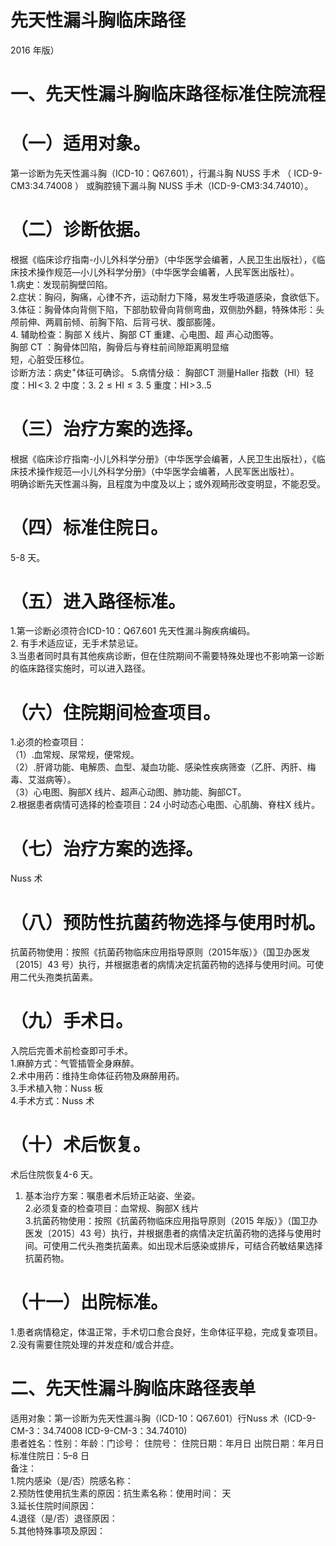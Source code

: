 # 先天性漏斗胸临床路径  
2016 年版）  
# 一、先天性漏斗胸临床路径标准住院流程  
# （一）适用对象。  
第一诊断为先天性漏斗胸（ICD-10：Q67.601），行漏斗胸 NUSS  手术 （ ICD-9-CM3:34.74008 ） 或胸腔镜下漏斗胸 NUSS 手术（ICD-9-CM3:34.74010）。  
# （二）诊断依据。  
根据《临床诊疗指南-小儿外科学分册》（中华医学会编著，人民卫生出版社），《临床技术操作规范—小儿外科学分册》（中华医学会编著，人民军医出版社）。  
1.病史：发现前胸壁凹陷。  
2.症状：胸闷，胸痛，心律不齐，运动耐力下降，易发生呼吸道感染，食欲低下。  
3.体征：胸骨体向背侧下陷，下部肋软骨向背侧弯曲，双侧肋外翻，特殊体形：头颅前伸、两肩前倾、前胸下陷、后背弓状、腹部膨隆。  
4. 辅助检查：胸部 X  线片、胸部 CT  重建、心电图、超 声心动图等。  
胸部 CT ：胸骨体凹陷，胸骨后与脊柱前间隙距离明显缩  
短，心脏受压移位。  
诊断方法：病史$^+$体征可确诊。 5.病情分级： 胸部CT 测量Haller 指数（HI）轻度：$\mathrm{HI}\!<\!3.\;2$ 中度：$3.\ 2{\leqslant}\mathrm{HI}{\leqslant}3.\ 5$ 重度：$\mathrm{{HI}\!>\!3.}$.5  
# （三）治疗方案的选择。  
根据《临床诊疗指南-小儿外科学分册》（中华医学会编著，人民卫生出版社），《临床技术操作规范—小儿外科学分册》（中华医学会编著，人民军医出版社）。  
明确诊断先天性漏斗胸，且程度为中度及以上；或外观畸形改变明显，不能忍受。  
# （四）标准住院日。  
5-8 天。  
# （五）进入路径标准。  
1.第一诊断必须符合ICD-10：Q67.601 先天性漏斗胸疾病编码。  
2. 有手术适应证，无手术禁忌证。  
3.当患者同时具有其他疾病诊断，但在住院期间不需要特殊处理也不影响第一诊断的临床路径实施时，可以进入路径。  
# （六）住院期间检查项目。  
1.必须的检查项目：  
（1）.血常规、尿常规，便常规。  
（2）.肝肾功能、电解质、血型、凝血功能、感染性疾病筛查（乙肝、丙肝、梅毒、艾滋病等）。  
（3）心电图、胸部X 线片、超声心动图、肺功能、胸部CT。  
2.根据患者病情可选择的检查项目：24 小时动态心电图、心肌酶、脊柱X 线片。  
# （七）治疗方案的选择。  
Nuss  术  
# （八）预防性抗菌药物选择与使用时机。  
抗菌药物使用：按照《抗菌药物临床应用指导原则（2015年版）》（国卫办医发〔2015〕43 号）执行，并根据患者的病情决定抗菌药物的选择与使用时间。可使用二代头孢类抗菌素。  
# （九）手术日。  
入院后完善术前检查即可手术。  
1.麻醉方式：气管插管全身麻醉。  
2.术中用药：维持生命体征药物及麻醉用药。  
3.手术植入物：Nuss 板  
4.手术方式：Nuss 术  
# （十）术后恢复。  
术后住院恢复4-6 天。  
1. 基本治疗方案：嘱患者术后矫正站姿、坐姿。  
2.必须复查的检查项目：血常规、胸部X 线片  
3.抗菌药物使用：按照《抗菌药物临床应用指导原则（2015 年版）》（国卫办医发〔2015〕43 号）执行，并根据患者的病情决定抗菌药物的选择与使用时间。可使用二代头孢类抗菌素。如出现术后感染或排斥，可结合药敏结果选择抗菌药物。  
# （十一）出院标准。  
1.患者病情稳定，体温正常，手术切口愈合良好，生命体征平稳，完成复查项目。  
2.没有需要住院处理的并发症和/或合并症。  
# 二、先天性漏斗胸临床路径表单  
适用对象：第一诊断为先天性漏斗胸（ICD-10：Q67.601）行Nuss 术（ICD-9-CM-3：34.74008  ICD-9-CM-3：34.74010)  
患者姓名：性别：年龄：门诊号： 住院号： 住院日期：年月日     出院日期：年月日   标准住院日：5–8 日  
备注：  
1.院内感染（是/否）院感名称：  
2.预防性使用抗生素的原因：抗生素名称：使用时间：   天  
3.延长住院时间原因：  
4.退径（是/否）退径原因：  
5.其他特殊事项及原因：  
